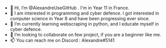 - 👋 Hi, I’m @AlexandreUseGitHub . I'm in Year 11 in France.
- 👀 I am interested in programming and cyber defence. I got interested in computer science in Year 8 and have been progressing ever since.
- 🌱 I’m currently learning webscraping in python, and I educate myself in cyber defence.
- 💞️ I’m looking to collaborate on few project, if you are a beginner like me.
- 📫 You can reach me on Discord : Alexandre#5141
